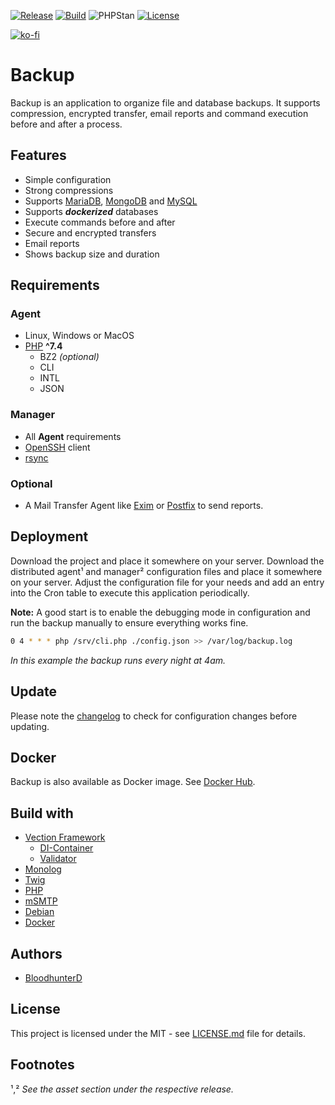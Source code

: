 [![Release](https://img.shields.io/github/v/release/bloodhunterd/backup?style=for-the-badge)](https://github.com/bloodhunterd/backup/releases)
[![Build](https://img.shields.io/github/workflow/status/bloodhunterd/backup/PHP?style=for-the-badge)](https://github.com/bloodhunterd/backup/actions?query=workflow%3APHP)
![PHPStan](https://img.shields.io/badge/PHPStan-Level%207-blueviolet?style=for-the-badge)
[![License](https://img.shields.io/github/license/bloodhunterd/backup?style=for-the-badge)](https://github.com/bloodhunterd/backup/blob/master/LICENSE)

[![ko-fi](https://www.ko-fi.com/img/githubbutton_sm.svg)](https://ko-fi.com/bloodhunterd)

# Backup

Backup is an application to organize file and database backups. It supports compression, encrypted transfer, email reports and command execution before and after a process.

## Features

* Simple configuration
* Strong compressions
* Supports [MariaDB](https://mariadb.org/), [MongoDB](https://www.mongodb.com/) and [MySQL](https://www.mysql.com/)
* Supports ***dockerized*** databases
* Execute commands before and after
* Secure and encrypted transfers
* Email reports
* Shows backup size and duration

## Requirements

### Agent

* Linux, Windows or MacOS
* [PHP](https://www.php.net/) **^7.4**
  * BZ2 *(optional)*
  * CLI
  * INTL
  * JSON

### Manager

* All **Agent** requirements
* [OpenSSH](https://www.openssh.com/) client
* [rsync](https://linux.die.net/man/1/rsync)

### Optional

* A Mail Transfer Agent like [Exim](https://www.exim.org/) or [Postfix](http://www.postfix.org/) to send reports.

## Deployment

Download the project and place it somewhere on your server. Download the distributed agent&#185; and manager&#178; configuration files and place it somewhere on your server. Adjust the configuration file for your needs and add an entry into the Cron table to execute this application periodically.

**Note:** A good start is to enable the debugging mode in configuration and run the backup manually to ensure everything works fine.

```bash
0 4 * * * php /srv/cli.php ./config.json >> /var/log/backup.log
```
*In this example the backup runs every night at 4am.*

## Update

Please note the [changelog](https://github.com/bloodhunterd/backup/blob/master/CHANGELOG.md) to check for configuration changes before updating.

## Docker

Backup is also available as Docker image. See [Docker Hub](https://hub.docker.com/r/bloodhunterd/backup).

## Build with

* [Vection Framework](https://github.com/Vection-Framework/Vection)
  * [DI-Container](https://github.com/Vection-Framework/DI-Container)
  * [Validator](https://github.com/Vection-Framework/Validator)
* [Monolog](https://github.com/Seldaek/monolog)
* [Twig](https://twig.symfony.com/)
* [PHP](https://www.php.net/)
* [mSMTP](https://marlam.de/msmtp/)
* [Debian](https://www.debian.org/)
* [Docker](https://www.docker.com/)

## Authors

* [BloodhunterD](https://github.com/bloodhunterd)

## License

This project is licensed under the MIT - see [LICENSE.md](https://github.com/bloodhunterd/backup/blob/master/LICENSE) file for details.

## Footnotes

&#185;,&#178; *See the asset section under the respective release.*
